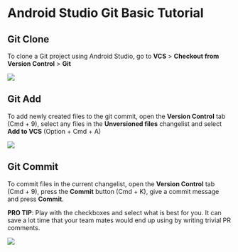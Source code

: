 # Android Studio Git Basic Tutorial

## Git Clone

To clone a Git project using Android Studio, go to **VCS** > **Checkout from Version Control** > **Git**

![](https://tva1.sinaimg.cn/large/0082zybpgy1gc822k446cj30ez0ef76g.jpg)

## Git Add

To add newly created files to the git commit, open the **Version Control** tab (Cmd + 9), select any files in the **Unversioned files** changelist and select **Add to VCS** (Option + Cmd + A)

![](https://tva1.sinaimg.cn/large/0082zybpgy1gc8256xyh5j30bq08tjse.jpg)

## Git Commit

To commit files in the current changelist, open the **Version Control** tab (Cmd + 9), press the **Commit** button (Cmd + K), give a commit message and press **Commit**.

**PRO TIP**: Play with the checkboxes and select what is best for you. It can save a lot time that your team mates would end up using by writing trivial PR comments.

![](https://tva1.sinaimg.cn/large/0082zybpgy1gc82c28ijgj30m40moq60.jpg)

